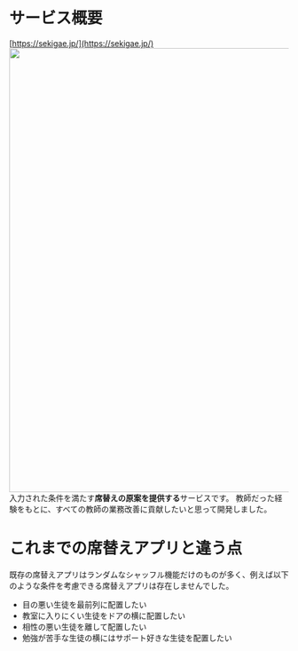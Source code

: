 # サービス概要
[https://sekigae.jp/](https://sekigae.jp/)
<img width="800px" src="https://qiita-image-store.s3.ap-northeast-1.amazonaws.com/0/693123/feceec5d-cc2a-dacd-28b9-2cec69b6d7bf.gif">
入力された条件を満たす**席替えの原案を提供する**サービスです。
教師だった経験をもとに、すべての教師の業務改善に貢献したいと思って開発しました。

# これまでの席替えアプリと違う点

既存の席替えアプリはランダムなシャッフル機能だけのものが多く、例えば以下のような条件を考慮できる席替えアプリは存在しませんでした。

- 目の悪い生徒を最前列に配置したい
- 教室に入りにくい生徒をドアの横に配置したい
- 相性の悪い生徒を離して配置したい
- 勉強が苦手な生徒の横にはサポート好きな生徒を配置したい
